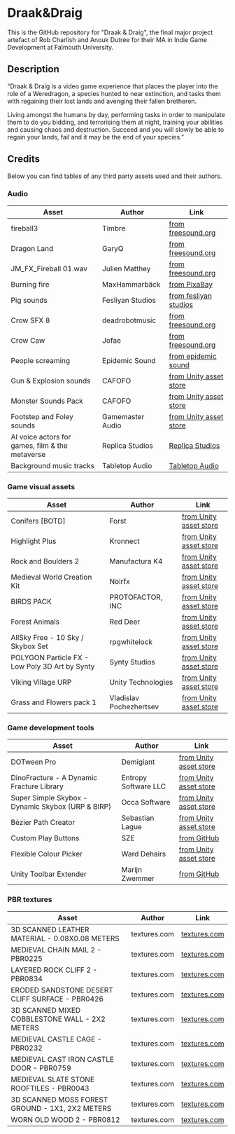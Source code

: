 # Draak&Draig

This is the GitHub repository for "Draak & Draig", the final major project artefact of Rob Charlish and Anouk Dutrée
for their MA in Indie Game Development at Falmouth University.

## Description

“Draak & Draig is a video game experience that places the player into the role of a Weredragon, a species hunted to near
extinction, and tasks them with regaining their lost lands and avenging their fallen bretheren.

Living amongst the humans by day, performing tasks in order to manipulate them to do you bidding, and terrorising them
at night, training your abilities and causing chaos and destruction. Succeed and you will slowly be able to regain your
lands, fail and it may be the end of your species.”


## Credits

Below you can find tables of any third party assets used and their authors.

### Audio

| Asset | Author   | Link   |
|-------|----------|--------|
| fireball3             | Timbre           | [from freesound.org](https://freesound.org/people/Timbre/sounds/131263/#)|
| Dragon Land           | GaryQ            | [from freesound.org](https://freesound.org/people/GaryQ/sounds/141148/)|
| JM_FX_Fireball 01.wav | Julien Matthey   | [from freesound.org](https://freesound.org/people/Julien%20Matthey/sounds/105016/)|
| Burning fire          | MaxHammarbäck    | [from PixaBay](https://pixabay.com/users/maxhammarb%C3%A4ck-25559203/?utm_source=link-attribution&utm_medium=referral&utm_campaign=music&utm_content=21991)|
| Pig sounds            | Fesliyan Studios | [from fesliyan studios](https://www.fesliyanstudios.com/royalty-free-sound-effects-download/pig-261)|
| Crow SFX 8            | deadrobotmusic   | [from freesound.org](https://freesound.org/people/deadrobotmusic/sounds/673553/)|
| Crow Caw              | Jofae            | [from freesound.org](https://freesound.org/people/Jofae/sounds/361470/)|
| People screaming      | Epidemic Sound   | [from epidemic sound](https://www.epidemicsound.com/sound-effects/misc-crowds/)|
| Gun & Explosion sounds| CAFOFO           | [from Unity asset store](https://assetstore.unity.com/packages/audio/sound-fx/weapons/gun-explosion-sounds-176739) |
| Monster Sounds Pack   | CAFOFO           | [from Unity asset store](https://assetstore.unity.com/packages/audio/sound-fx/creatures/monster-sounds-pack-176744)|
| Footstep and Foley sounds | Gamemaster Audio | [from Unity asset store](https://assetstore.unity.com/packages/audio/sound-fx/foley/footstep-and-foley-sounds-85360) |
| AI voice actors for games, film & the metaverse | Replica Studios | [Replica Studios](https://replicastudios.com/)|
| Background music tracks | Tabletop Audio | [Tabletop Audio](https://tabletopaudio.com/)|

### Game visual assets

| Asset | Author   | Link   |
|-------|----------|--------|
| Conifers [BOTD]                   | Forst    | [from Unity asset store](https://assetstore.unity.com/packages/3d/vegetation/trees/conifers-botd-142076)|
| Highlight Plus                    | Kronnect | [from Unity asset store](https://assetstore.unity.com/packages/tools/particles-effects/highlight-plus-134149)|
|Rock and Boulders 2                | Manufactura K4 | [from Unity asset store](https://assetstore.unity.com/packages/3d/props/exterior/rock-and-boulders-2-6947)|
| Medieval World Creation Kit       | Noirfx   | [from Unity asset store](https://assetstore.unity.com/packages/3d/environments/fantasy/medieval-world-creation-kit-36555)|
| BIRDS PACK                        | PROTOFACTOR, INC | [from Unity asset store](https://assetstore.unity.com/packages/3d/characters/animals/birds/birds-pack-15567)|
| Forest Animals                    | Red Deer | [from Unity asset store](https://assetstore.unity.com/packages/3d/characters/animals/mammals/forest-animals-142554)|
| AllSky Free - 10 Sky / Skybox Set | rpgwhitelock | [from Unity asset store](https://assetstore.unity.com/packages/2d/textures-materials/sky/allsky-free-10-sky-skybox-set-146014)|
| POLYGON Particle FX - Low Poly 3D Art by Synty | Synty Studios | [from Unity asset store](https://assetstore.unity.com/packages/vfx/particles/polygon-particle-fx-low-poly-3d-art-by-synty-168372)|
| Viking Village URP                | Unity Technologies | [from Unity asset store](https://assetstore.unity.com/packages/essentials/tutorial-projects/viking-village-urp-29140)|
| Grass and Flowers pack 1          | Vladislav Pochezhertsev | [from Unity asset store](https://assetstore.unity.com/packages/2d/textures-materials/nature/grass-and-flowers-pack-1-17100)|


### Game development tools

| Asset | Author   | Link   |
|-------|----------|--------|
| DOTween Pro | Demigiant | [from Unity asset store](https://assetstore.unity.com/packages/tools/visual-scripting/dotween-pro-32416)|
| DinoFracture - A Dynamic Fracture Library |Entropy Software LLC | [from Unity asset store](https://assetstore.unity.com/packages/tools/physics/dinofracture-a-dynamic-fracture-library-26599)|
| Super Simple Skybox - Dynamic Skybox (URP & BIRP) | Occa Software | [from Unity asset store](https://assetstore.unity.com/packages/2d/textures-materials/sky/super-simple-skybox-dynamic-skybox-urp-birp-210177)|
| Bézier Path Creator | Sebastian Lague | [from Unity asset store](https://assetstore.unity.com/packages/tools/utilities/b-zier-path-creator-136082)|
| Custom Play Buttons | SZE | [from GitHub](https://github.com/antonysze/unity-custom-play-button)|
| Flexible Colour Picker | Ward Dehairs | [from Unity asset store](https://assetstore.unity.com/packages/tools/gui/flexible-color-picker-150497) |
| Unity Toolbar Extender | Marijn Zwemmer | [from GitHub](https://github.com/marijnz/unity-toolbar-extender) |


### PBR textures

| Asset | Author   | Link   |
|-------|----------|--------|
| 3D SCANNED LEATHER MATERIAL - 0.08X0.08 METERS  | textures.com | [textures.com](https://www.textures.com/)|
| MEDIEVAL CHAIN MAIL 2 - PBR0225                 | textures.com | [textures.com](https://www.textures.com/)|
| LAYERED ROCK CLIFF 2 - PBR0834                  | textures.com | [textures.com](https://www.textures.com/)|
| ERODED SANDSTONE DESERT CLIFF SURFACE - PBR0426 | textures.com | [textures.com](https://www.textures.com/)|
| 3D SCANNED MIXED COBBLESTONE WALL - 2X2 METERS  | textures.com | [textures.com](https://www.textures.com/)|
| MEDIEVAL CASTLE CAGE - PBR0232                  | textures.com | [textures.com](https://www.textures.com/)|
| MEDIEVAL CAST IRON CASTLE DOOR - PBR0759        | textures.com | [textures.com](https://www.textures.com/)|
| MEDIEVAL SLATE STONE ROOFTILES - PBR0043        | textures.com | [textures.com](https://www.textures.com/)|
| 3D SCANNED MOSS FOREST GROUND - 1X1, 2X2 METERS | textures.com | [textures.com](https://www.textures.com/)|
| WORN OLD WOOD 2 - PBR0812                       | textures.com | [textures.com](https://www.textures.com/)|

